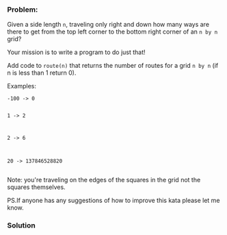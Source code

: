### Problem:
<p>Given a side length <code>n</code>, traveling only right and down how many ways are there to get from the top left corner to the bottom right corner of an <code>n by n</code> grid?</p>
<p>Your mission is to write a program to do just that!</p>
<p>Add code to <code>route(n)</code> that returns the number of routes for a grid <code>n by n</code> (if n is less than 1 return 0).</p>
<p>Examples:</p>
<pre><code>-100 -&gt; 0

1 -&gt; 2

2 -&gt; 6

20 -&gt; 137846528820</code></pre><p>Note: 
you&apos;re traveling on the edges of the squares in the grid not the squares themselves.</p>
<p>PS.If anyone has any suggestions of how to improve this kata please let me know.</p>

### Solution